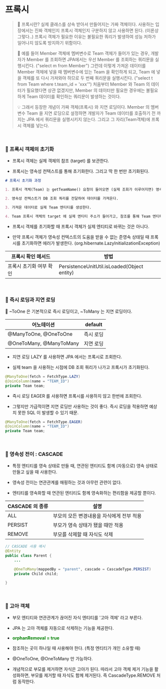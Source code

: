 # 프록시

> 📢 프록시란? 실제 클래스를 상속 받아서 만들어지는 가짜 객체이다. 사용하는 입장에서는 진짜 객체인지 프록시 객체인지 구분하지 않고 사용하면 된다. (이론상 그렇다..) 프록시 객체가 필요한 이유는 불필요한 쿼리가 발생하여 성능 저하가 일어나지 않도록 방지하기 위함이다.
>
> 🤔 예를 들어 Member 객체에 멤버변수로 Team 객체가 들어가 있는 경우, 개발자가 Member 를 조회하면 JPA에서는 우선 Member 를 조회하는 쿼리문을 실행시킨다. ("select m from Member") 그런데 이렇게 가져온 데이터를 Member 객체에 넣을 때 멤버변수에 있는 Team 을 확인하게 되고, Team 에 넣을 객체를 또 다시 가져와야 하므로 두 번째 쿼리문을 실행시킨다. ("select t from Team where t.team_id = 'xxx'") 처음부터 Member 와 Team 의 데이터가 필요했다면 상관 없겠지만, Member 의 데이터만 필요한 경우에는 불필요하게 Team 데이터를 확인하는 쿼리문이 발생하는 것이다.
>
> 💡 그래서 등장한 개념이 가짜 객체(프록시) 와 지연 로딩이다. Member 의 멤버변수 Team 을 지연 로딩으로 설정하면 개발자가 Team 데이터를 호출하기 전 까지는 JPA 에서 쿼리문을 실행시키지 않는다. 그리고 그 자리(Team객체)에 프록시 객체를 넣는다.

&nbsp;

### 🧩 프록시 객체의 초기화

- 프록시 객체는 실제 객체의 참조 (target) 를 보관한다.

- 프록시는 영속성 컨텍스트를 통해 초기화한다. 그리고 딱 한 번만 초기화된다.

```markdown
# 프록시 초기화 과정

1. 프록시 객체(Team) 는 getTeamName() 요청이 들어오면 (실제 조회가 이루어지면) 영속성 컨텍스트에 초기화 요청을 전달한다.

2. 영속성 컨텍스트가 DB 조회 쿼리를 전달하여 데이터를 가져온다.

3. 가져온 데이터로 실제 Team 엔티티를 생성한다.

4. Team 프록시 객체의 target 에 실제 엔티티 주소가 들어가고, 참조를 통해 Team 엔티티의 getTeamName() 이 실행된다. (target.getTeamName())
```

- 프록시 객체를 초기화할 때 프록시 객체가 실제 엔티티로 바뀌는 것은 아니다.

- 만약 프록시 객체가 영속성 컨텍스트의 도움을 받을 수 없는 준영속 상태일 때 프록시를 초기화하면 에러가 발생한다. (org.hibernate.LazyInitializationException)

| 프록시 확인 메서드      | 방법                                        |
| ----------------------- | ------------------------------------------- |
| 프록시 초기화 여부 확인 | PersistenceUnitUtil.isLoaded(Object entity) |

&nbsp;

### 🧩 즉시 로딩과 지연 로딩

📢 ~ToOne 은 기본적으로 즉시 로딩이고, ~ToMany 는 지연 로딩이다.

| 어노테이션              | default   |
| ----------------------- | --------- |
| @ManyToOne, @OneToOne   | 즉시 로딩 |
| @OneToMany, @ManyToMany | 지연 로딩 |

- 지연 로딩 LAZY 를 사용하면 JPA 에서는 프록시로 조회한다.

- 실제 team 을 사용하는 시점에 DB 조회 쿼리가 나가고 프록시가 초기화된다.

```java
@ManyToOne(fetch = FetchType.LAZY)
@JoinColumn(name = "TEAM_ID")
private Team team;
```

- 즉시 로딩 EAGER 를 사용하면 프록시를 사용하지 않고 한번에 조회한다.

- 그렇지만 가급적이면 지연 로딩만 사용하는 것이 좋다. 즉시 로딩을 적용하면 예상치 못한 SQL 이 발생할 수 있기 때문.

```java
@ManyToOne(fetch = FetchType.EAGER)
@JoinColumn(name = "TEAM_ID")
private Team team;
```

&nbsp;

### 🧩 영속성 전이 : CASCADE

- 특정 엔티티를 영속 상태로 만들 때, 연관된 엔티티도 함께 (자동으로) 영속 상태로 만들고 싶을 때 사용한다.

- 영속성 전이는 연관관계를 매핑하는 것과 아무런 관련이 없다.

- 엔티티를 영속화할 때 연관된 엔티티도 함께 영속화하는 편리함을 제공할 뿐이다.

| CASCADE 의 종류 | 설명                                      |
| --------------- | ----------------------------------------- |
| ALL             | 부모의 모든 변경내용을 자식에게 전부 적용 |
| PERSIST         | 부모가 영속 상태가 됐을 때만 적용         |
| REMOVE          | 부모를 삭제할 때 자식도 삭제              |

```java
// CASCADE 사용 예시
@Entity
public class Parent {
    ...

    @OneToMany(mappedBy = "parent", cascade = CascadeType.PERSIST)
    private Child child;

}
```

&nbsp;

### 🧩 고아 객체

- 부모 엔티티와 연관관계가 끊어진 자식 엔티티를 '고아 객체' 라고 부른다.

- JPA 는 고아 객체를 자동으로 삭제하는 기능을 제공한다.

- <b style="color: green">orphanRemoval = true</b>

- 참조하는 곳이 하나일 때 사용해야 한다. (특정 엔티티가 개인 소유할 때)

- @OneToOne, @OneToMany 만 가능하다.

- 개념적으로 부모를 제거하면 자식은 고아가 된다. 따라서 고아 객체 제거 기능을 활성화하면, 부모를 제거할 때 자식도 함께 제거된다. 즉 CascadeType.REMOVE 처럼 동작한다.
